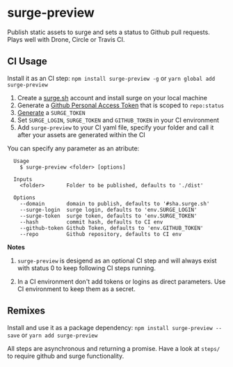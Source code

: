 # surge-preview

Publish static assets to surge and sets a status to Github pull requests. Plays well with Drone, Circle or Travis CI.

## CI Usage

Install it as an CI step: `npm install surge-preview -g` or `yarn global add surge-preview` 

1. Create a [surge.sh](https://surge.sh) account and install surge on your local machine
2. Generate a [Github Personal Access Token](https://github.com/settings/tokens) that is scoped to `repo:status`
3. [Generate](https://surge.sh/help/integrating-with-travis-ci) a `SURGE_TOKEN` 
4. Set `SURGE_LOGIN`, `SURGE_TOKEN` and `GITHUB_TOKEN` in your CI environment
5. Add `surge-preview` to your CI yaml file, specify your folder and call it after your assets are generated within the CI

You can specify any parameter as an atribute:

```
  Usage
    $ surge-preview <folder> [options]

  Inputs
    <folder>       Folder to be published, defaults to './dist'

  Options
    --domain       domain to publish, defaults to '#sha.surge.sh'
    --surge-login  surge login, defaults to 'env.SURGE_LOGIN'
    --surge-token  surge token, defaults to 'env.SURGE_TOKEN'
    --hash         commit hash, defaults to CI env
    --github-token Github Token, defaults to 'env.GITHUB_TOKEN'
    --repo         Github repository, defaults to CI env
```

__Notes__

1. `surge-preview` is desigend as an optional CI step and will always exist with status 0 to keep following CI steps running.  

2. In a CI environment don't add tokens or logins as direct parameters. Use CI environment to keep them as a secret.

## Remixes

Install and use it as a package dependency: `npm install surge-preview --save` or `yarn add surge-preview`

All steps are asynchronous and returning a promise. Have a look at `steps/` to require github and surge functionality.
